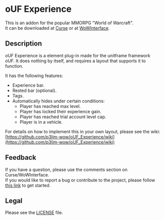 # oUF Experience

This is an addon for the popular MMORPG "World of Warcraft".  
It can be downloaded at [Curse](http://curse.com/addons/wow/ouf-experience) or at [WoWInterface](http://wowinterface.com/downloads/info10647).

## Description

oUF Experience is a element plug-in made for the unitframe framework oUF.
It does nothing by itself, and requires a layout that supports it to function.

It has the following features:

- Experience bar.
- Rested bar (optional).
- Tags.
- Automatically hides under certain conditions:
	- Player has reached max level.
	- Player has locked their experience gain.
	- Player has reached trial account level cap.
	- Player is in a vehicle.

For details on how to implement this in your own layout, please see the wiki:  
[https://github.com/p3lim-wow/oUF_Experience/wiki](https://github.com/p3lim-wow/oUF_Experience/wiki)

## Feedback

If you have a question, please use the comments section on Curse/WoWInterface.  
If you would like to report a bug or contribute to the project, please follow [this link](https://github.com/p3lim-wow/oUF_Experience/blob/master/CONTRIBUTING.md) to get started.

## Legal

Please see the [LICENSE](https://github.com/p3lim-wow/oUF_Experience/blob/master/LICENSE.txt) file.
